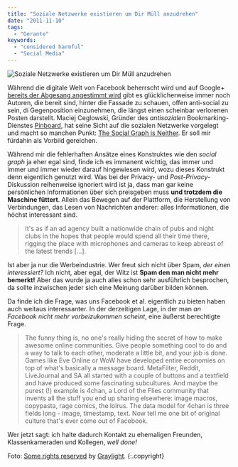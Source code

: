 ```yaml
---
title: "Soziale Netzwerke existieren um Dir Müll anzudrehen"
date: "2011-11-10"
tags:
  - "Gerante"
keywords:
  - "considered harmful"
  - "Social Media"
---
```


![Soziale Netzwerke existieren um Dir Müll anzudrehen](/img/codecandies/fakebook.jpg)

Während die digitale Welt von Facebook beherrscht wird und auf Google+ [bereits der Abgesang angestimmt wird](http://www.slate.com/articles/technology/technology/2011/11/google_had_a_chance_to_compete_with_facebook_not_anymore_.html) gibt es glücklicherweise immer noch Autoren, die bereit sind, hinter die Fassade zu schauen, offen anti-social zu sein, di Gegenposition einzunehmen, die längst einen scheinbar verlorenen Posten darstellt. Maciej Ceglowski, Gründer des _antisozialen_ Bookmarking-Dienstes [Pinboard](http://pinboard.in), hat seine Sicht auf die sozialen Netzwerke vorgelegt und macht so manchen Punkt: [The Social Graph is Neither](http://blog.pinboard.in/2011/11/the_social_graph_is_neither/). Er soll mir fürdahin als Vorbild gereichen.

Während mir die fehlerhaften Ansätze eines Konstruktes wie den _social graph_ ja eher egal sind, finde ich es immanent wichtig, das immer und immer und immer wieder darauf hingewiesen wird, wozu dieses Konstrukt denn eigentlich genutzt wird. Was bei der Privacy- und _Post-Privacy_\-Diskussion reihenweise ignoriert wird ist ja, dass man gar keine persönlichen Informationen über sich preisgeben muss **und trotzdem die Maschine füttert**. Allein das Bewegen auf der Plattform, die Herstellung von Verbindungen, das Lesen von Nachrichten anderer: alles Informationen, die höchst interessant sind.

> It's as if an ad agency built a nationwide chain of pubs and night clubs in the hopes that people would spend all their time there, rigging the place with microphones and cameras to keep abreast of the latest trends \[…\].

Ist aber ja nur die Werbeindustrie. Wer freut sich nicht über Spam, _der einen interessiert?_ Ich nicht, aber egal, der Witz ist **Spam den man nicht mehr bemerkt!** Aber das wurde ja auch alles schon sehr ausführlich besprochen, da sollte inzwischen jeder sich eine Meinung darüber bilden können.

Da finde ich die Frage, was uns Facebook et al. eigentlich zu bieten haben auch weitaus interessanter. In der derzeitigen Lage, in der man _an Facebook nicht mehr vorbeizukommen scheint_, eine äußerst berechtigte Frage.

> The funny thing is, no one's really hiding the secret of how to make awesome online communities. Give people something cool to do and a way to talk to each other, moderate a little bit, and your job is done. Games like Eve Online or WoW have developed entire economies on top of what's basically a message board. MetaFilter, Reddit, LiveJournal and SA all started with a couple of buttons and a textfield and have produced some fascinating subcultures. And maybe the purest (!) example is 4chan, a Lord of the Flies community that invents all the stuff you end up sharing elsewhere: image macros, copypasta, rage comics, the lolrus. The data model for 4chan is three fields long - image, timestamp, text. Now tell me one bit of original culture that's ever come out of Facebook.

Wer jetzt sagt: ich halte dadurch Kontakt zu ehemaligen Freunden, Klassenkameraden und Kollegen, _well done!_

Foto: [Some rights reserved](http://creativecommons.org/licenses/by/2.0/) by [Graylight](http://www.flickr.com/photos/graylight/). {:.copyright}
